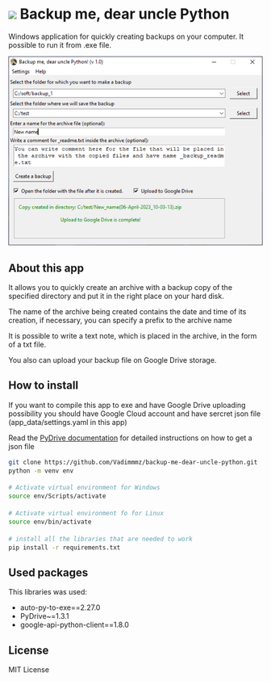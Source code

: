 # <img src="app_data/uncle_icon.ico"> Backup me, dear uncle Python
Windows application for quickly creating backups on your computer. It possible to run it from .exe file.  

<img src="image/backup_uncle.png">  

## About this app
It allows you to quickly create an archive with a backup copy of the specified directory and put it in the right place on your hard disk.  

The name of the archive being created contains the date and time of its creation, if necessary, you can specify a prefix to the archive name

It is possible to write a text note, which is placed in the archive, in the form of a txt file.

You also can upload your backup file on Google Drive storage.

## How to install

If you want to compile this app to exe and have Google Drive uploading possibility
you should have Google Cloud account and have sercret json file (app_data/settings.yaml in this app)  

Read the [PyDrive documentation](https://pythonhosted.org/PyDrive/quickstart.html#authentication) 
for detailed instructions on how to get a json file


```bash
git clone https://github.com/Vadimmmz/backup-me-dear-uncle-python.git
python -m venv env

# Activate virtual environment for Windows
source env/Scripts/activate

# Activate virtual environment fo for Linux
source env/bin/activate

# install all the libraries that are needed to work
pip install -r requirements.txt
```

## Used packages
This libraries was used:
- auto-py-to-exe==2.27.0
- PyDrive~=1.3.1
- google-api-python-client==1.8.0

## License

MIT License